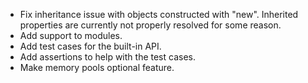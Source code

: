 - Fix inheritance issue with objects constructed with "new". Inherited
  properties are currently not properly resolved for some reason.
- Add support to modules.
- Add test cases for the built-in API.
- Add assertions to help with the test cases.
- Make memory pools optional feature.
